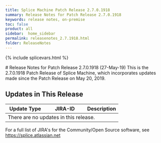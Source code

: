 ```yaml
---
title: Splice Machine Patch Release 2.7.0.1918
summary: Release Notes for Patch Release 2.7.0.1918
keywords: release notes, on-premise
toc: false
product: all
sidebar:  home_sidebar
permalink: releasenotes_2.7.1918.html
folder: ReleaseNotes
---
```

{% include splicevars.html %}
<section>
<div class="TopicContent" data-swiftype-index="true" markdown="1">
# Release Notes for Patch Release 2.7.0.1918 (27-May-19)
This is the 2.7.0.1918 Patch Release of Splice Machine, which incorporates updates made since the Patch Release on May 20, 2019.

## Updates in This Release
<table>
    <col width="125px" />
    <col width="125px" />
    <col />
    <thead>
        <tr>
            <th>Update Type</th>
            <th>JIRA-ID</th>
            <th>Description</th>
        </tr>
    </thead>
    <tbody>
        <tr>
            <td colspan="3">There are no updates in this release.</td>
        </tr>
    </tbody>
</table>

For a full list of JIRA's for the Community/Open Source software, see <https://splice.atlassian.net>

</div>
</section>
